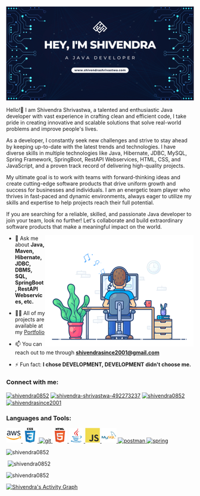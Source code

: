 [![MasterHead](https://github.com/shivendra0852/shivendra0852/blob/main/sources/Blue%20Yellow%20Futuristic%20Virtual%20Technology%20Blog%20Banner.jpg)](https://shivendra0852.io)

<p>Hello!👋 I am Shivendra Shrivastwa, a talented and enthusiastic Java developer with vast experience in crafting clean and efficient code, I take pride in creating innovative and scalable solutions that solve real-world problems and improve people's lives.

As a developer, I constantly seek new challenges and strive to stay ahead by keeping up-to-date with the latest trends and technologies. I have diverse skills in multiple technologies like Java, Hibernate, JDBC, MySQL, Spring Framework, SpringBoot, RestAPI Webservices, HTML, CSS, and JavaScript, and a proven track record of delivering high-quality projects.

My ultimate goal is to work with teams with forward-thinking ideas and create cutting-edge software products that drive uniform growth and success for businesses and individuals. I am an energetic team player who thrives in fast-paced and dynamic environments, always eager to utilize my skills and expertise to help projects reach their full potential.

If you are searching for a reliable, skilled, and passionate Java developer to join your team, look no further! Let's collaborate and build extraordinary software products that make a meaningful impact on the world.</p>


<img align="right" alt="Coding" width="400" src="https://github.com/somya143/somya143/raw/main/Images/abc.gif">

- 💬 Ask me about **Java, Maven, Hibernate, JDBC, DBMS, SQL, SpringBoot, RestAPI Webservices, etc.**

- 👨‍💻 All of my projects are available at my [Portfolio](https://shivendrashrivastwa.com/)

- 📫 You can reach out to me through **shivendrasince2001@gmail.com**

- ⚡ Fun fact: **I chose DEVELOPMENT, DEVELOPMENT didn't choose me.**




<h3 align="left">Connect with me:</h3>
<p align="left">
<a href="https://twitter.com/shivendra0852" target="blank"><img align="center" src="https://raw.githubusercontent.com/rahuldkjain/github-profile-readme-generator/master/src/images/icons/Social/twitter.svg" alt="shivendra0852" height="30" width="40" /></a>
<a href="https://linkedin.com/in/shivendra-shrivastwa-492273237" target="blank"><img align="center" src="https://raw.githubusercontent.com/rahuldkjain/github-profile-readme-generator/master/src/images/icons/Social/linked-in-alt.svg" alt="shivendra-shrivastwa-492273237" height="30" width="40" /></a>
<a href="https://www.hackerrank.com/shivendra0852" target="blank"><img align="center" src="https://raw.githubusercontent.com/rahuldkjain/github-profile-readme-generator/master/src/images/icons/Social/hackerrank.svg" alt="shivendra0852" height="30" width="40" /></a>
<a href="https://www.leetcode.com/shivendrasince2001" target="blank"><img align="center" src="https://raw.githubusercontent.com/rahuldkjain/github-profile-readme-generator/master/src/images/icons/Social/leet-code.svg" alt="shivendrasince2001" height="30" width="40" /></a>
</p>

<h3 align="left">Languages and Tools:</h3>
<p align="left"> <a href="https://aws.amazon.com" target="_blank" rel="noreferrer"> <img src="https://raw.githubusercontent.com/devicons/devicon/master/icons/amazonwebservices/amazonwebservices-original-wordmark.svg" alt="aws" width="40" height="40"/> </a> <a href="https://www.w3schools.com/css/" target="_blank" rel="noreferrer"> <img src="https://raw.githubusercontent.com/devicons/devicon/master/icons/css3/css3-original-wordmark.svg" alt="css3" width="40" height="40"/> </a> <a href="https://git-scm.com/" target="_blank" rel="noreferrer"> <img src="https://www.vectorlogo.zone/logos/git-scm/git-scm-icon.svg" alt="git" width="40" height="40"/> </a> <a href="https://www.w3.org/html/" target="_blank" rel="noreferrer"> <img src="https://raw.githubusercontent.com/devicons/devicon/master/icons/html5/html5-original-wordmark.svg" alt="html5" width="40" height="40"/> </a> <a href="https://www.java.com" target="_blank" rel="noreferrer"> <img src="https://raw.githubusercontent.com/devicons/devicon/master/icons/java/java-original.svg" alt="java" width="40" height="40"/> </a> <a href="https://developer.mozilla.org/en-US/docs/Web/JavaScript" target="_blank" rel="noreferrer"> <img src="https://raw.githubusercontent.com/devicons/devicon/master/icons/javascript/javascript-original.svg" alt="javascript" width="40" height="40"/> </a> <a href="https://www.mysql.com/" target="_blank" rel="noreferrer"> <img src="https://raw.githubusercontent.com/devicons/devicon/master/icons/mysql/mysql-original-wordmark.svg" alt="mysql" width="40" height="40"/> </a> <a href="https://postman.com" target="_blank" rel="noreferrer"> <img src="https://www.vectorlogo.zone/logos/getpostman/getpostman-icon.svg" alt="postman" width="40" height="40"/> </a> <a href="https://spring.io/" target="_blank" rel="noreferrer"> <img src="https://www.vectorlogo.zone/logos/springio/springio-icon.svg" alt="spring" width="40" height="40"/> </a> </p>

<p><img src="https://github-readme-stats.vercel.app/api/top-langs?username=shivendra0852&show_icons=true&locale=en&theme=dark" alt="shivendra0852" /></p>

<p>&nbsp;<img src="https://github-readme-stats.vercel.app/api?username=shivendra0852&show_icons=true&locale=en&theme=dark" alt="shivendra0852" /></p>

<p><img src="https://github-readme-streak-stats.herokuapp.com/?user=shivendra0852&theme=dark" alt="shivendra0852" /></p>

<a href="https://github.com/shivendra0852/github-readme-activity-graph"><img alt="Shivendra's Activity Graph" src="https://github-readme-activity-graph.cyclic.app/graph?username=shivendra0852&bg_color=0D1117&color=5BCDEC&line=5BCDEC&point=FFFFFF&hide_border=true" /></a>
